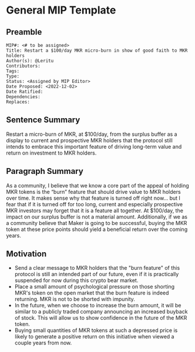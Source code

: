 # General MIP Template

## Preamble
```
MIP#: <# to be assigned>
Title: Restart a $100/day MKR micro-burn in show of good faith to MKR holders
Author(s): @Leritu
Contributors:
Tags:
Type:
Status: <Assigned by MIP Editor>
Date Proposed: <2022-12-02>
Date Ratified:
Dependencies:
Replaces:
```

## Sentence Summary

Restart a micro-burn of MKR, at $100/day, from the surplus buffer as a display to current and prospective MKR holders that the protocol still intends to embrace this important feature of driving long-term value and return on investment to MKR holders.

## Paragraph Summary

As a community, I believe that we know a core part of the appeal of holding MKR tokens is the “burn” feature that should drive value to MKR holders over time. It makes sense why that feature is turned off right now… but I fear that if it is turned off for too long, current and especially prospective MKR investors may forget that it is a feature all together. At $100/day, the impact on our surplus buffer is not a material amount. Additionally, if we as a community believe that Maker is going to be successful, buying the MKR token at these price points should yield a beneficial return over the coming years.

## Motivation

* Send a clear message to MKR holders that the "burn feature" of this protocol is still an intended part of our future, even if it is practically suspended for now during this crypto bear market.
* Place a small amount of psychological pressure on those shorting MKR's token on the open market that the burn feature is indeed returning. MKR is not to be shorted with impunity.
* In the future, when we choose to increase the burn amount, it will be similar to a publicly traded company announcing an increased buyback of stock. This will allow us to show confidence in the future of the MKR token.
* Buying small quantities of MKR tokens at such a depressed price is likely to generate a positive return on this initiative when viewed a couple years from now.
